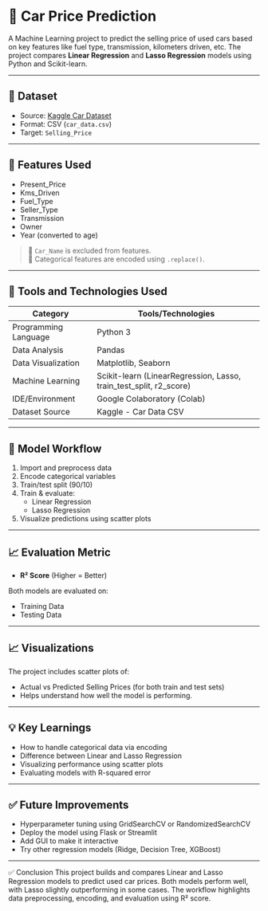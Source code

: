 # 🚗 Car Price Prediction

A Machine Learning project to predict the selling price of used cars based on key features like fuel type, transmission, kilometers driven, etc. The project compares **Linear Regression** and **Lasso Regression** models using Python and Scikit-learn.

---

## 📁 Dataset

- Source: [Kaggle Car Dataset](https://www.kaggle.com/datasets/nehalbirla/vehicle-dataset-from-cardekho)
- Format: CSV (`car_data.csv`)
- Target: `Selling_Price`

---

## 📌 Features Used

- Present_Price
- Kms_Driven
- Fuel_Type
- Seller_Type
- Transmission
- Owner
- Year (converted to age)

> 🔸 `Car_Name` is excluded from features.  
> 🔸 Categorical features are encoded using `.replace()`.

---

## 🧰 Tools and Technologies Used

| Category         | Tools/Technologies |
|------------------|-------------------|
| Programming Language | Python 3 |
| Data Analysis        | Pandas |
| Data Visualization   | Matplotlib, Seaborn |
| Machine Learning     | Scikit-learn (LinearRegression, Lasso, train_test_split, r2_score) |
| IDE/Environment      | Google Colaboratory (Colab) |
| Dataset Source       | Kaggle - Car Data CSV |

---


## 🧠 Model Workflow

1. Import and preprocess data
2. Encode categorical variables
3. Train/test split (90/10)
4. Train & evaluate:
   - Linear Regression
   - Lasso Regression
5. Visualize predictions using scatter plots

---

## 📈 Evaluation Metric

- **R² Score** (Higher = Better)

Both models are evaluated on:
- Training Data
- Testing Data

---

## 📈 Visualizations

The project includes scatter plots of:
- Actual vs Predicted Selling Prices (for both train and test sets)
- Helps understand how well the model is performing.

---

## 💡 Key Learnings

- How to handle categorical data via encoding
- Difference between Linear and Lasso Regression
- Visualizing performance using scatter plots
- Evaluating models with R-squared error

---

## ✅ Future Improvements

- Hyperparameter tuning using GridSearchCV or RandomizedSearchCV
- Deploy the model using Flask or Streamlit
- Add GUI to make it interactive
- Try other regression models (Ridge, Decision Tree, XGBoost)

---

✅ Conclusion
This project builds and compares Linear and Lasso Regression models to predict used car prices. Both models perform well, with Lasso slightly outperforming in some cases. The workflow highlights data preprocessing, encoding, and evaluation using R² score.
